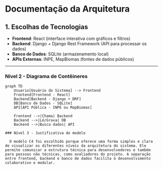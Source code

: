 # Documentação da Arquitetura

## 1. Escolhas de Tecnologias

- **Frontend**: React (interface interativa com gráficos e filtros)
- **Backend**: Django + Django Rest Framework (API para processar os dados)
- **Banco de Dados**: SQLite (armazenamento local)
- **APIs Externas**: INPE, MapBiomas (fontes de dados públicos)

---

### Nível 2 - Diagrama de Contêineres

```mermaid
graph TD
    Usuario[Usuário do Sistema] --> Frontend
    Frontend[Frontend - React]
    Backend[Backend - Django + DRF]
    DB[Banco de Dados - SQLite]
    API[API Pública - INPE ou MapBiomas]

    Frontend -->|Chama| Backend
    Backend -->|Lê/Grava| DB
    Backend -->|Busca dados| API

### Nível 3 - Justificativa do modelo

  O modelo C4 foi escolhido porque oferece uma forma simples e clara de visualizar os diferentes níveis da arquitetura do sistema. Ele permite comunicar a estrutura técnica para desenvolvedores e também para pessoas não técnicas, como avaliadores do projeto. A separação entre frontend, backend e banco de dados facilita o desenvolvimento colaborativo e modular.

